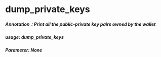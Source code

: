 # dump_private_keys

##### Annotation：Print all the public-private key pairs owned by the wallet

##### usage: dump_private_keys

##### Parameter: None
